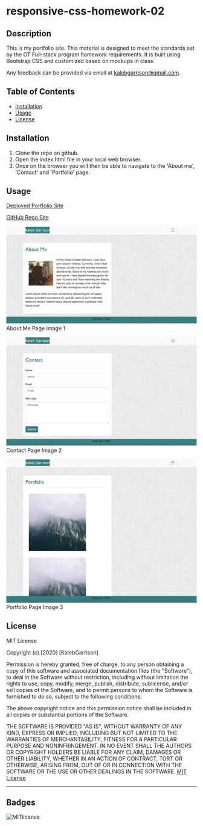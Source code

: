 # responsive-css-homework-02

## Description 
This is my portfolio site. This material is designed to meet the standards set by the GT Full-stack program homework requirements. It is built using Bootstrap CSS and customized based on mockups in class. 

Any feedback can be provided via email at [kalebgarrison@gmail.com](mailto:kalebgarrison@gmail.com).


## Table of Contents 

* [Installation](#installation)
* [Usage](#usage)
* [License](#license)


## Installation

1. Clone the repo on github. 
2. Open the index.html file in your local web browser. 
3. Once on the browser you will then be able to navigate to the 'About me', 'Contact' and 'Portfolio' page.

## Usage 

[Deployed Portfolio Site](https://kalebgarrison.github.io/my-portfolio/)

[GitHub Repo Site](https://github.com/kalebgarrison/responsive-css-homework-02)

![alt text](Assets/images/About.png) About Me Page Image 1

![alt text](Assets/images/Contact.png) Contact Page Image 2

![alt text](Assets/images/Portfolio.png) Portfolio Page Image 3





## License

MIT License

Copyright (c) [2020] [KalebGarrison]

Permission is hereby granted, free of charge, to any person obtaining a copy
of this software and associated documentation files (the "Software"), to deal
in the Software without restriction, including without limitation the rights
to use, copy, modify, merge, publish, distribute, sublicense, and/or sell
copies of the Software, and to permit persons to whom the Software is
furnished to do so, subject to the following conditions:

The above copyright notice and this permission notice shall be included in all
copies or substantial portions of the Software.

THE SOFTWARE IS PROVIDED "AS IS", WITHOUT WARRANTY OF ANY KIND, EXPRESS OR
IMPLIED, INCLUDING BUT NOT LIMITED TO THE WARRANTIES OF MERCHANTABILITY,
FITNESS FOR A PARTICULAR PURPOSE AND NONINFRINGEMENT. IN NO EVENT SHALL THE
AUTHORS OR COPYRIGHT HOLDERS BE LIABLE FOR ANY CLAIM, DAMAGES OR OTHER
LIABILITY, WHETHER IN AN ACTION OF CONTRACT, TORT OR OTHERWISE, ARISING FROM,
OUT OF OR IN CONNECTION WITH THE SOFTWARE OR THE USE OR OTHER DEALINGS IN THE
SOFTWARE. [MIT License](https://choosealicense.com/licenses/mit/#)


---

## Badges

![MITlicense](https://img.shields.io/badge/license-MIT-green)
